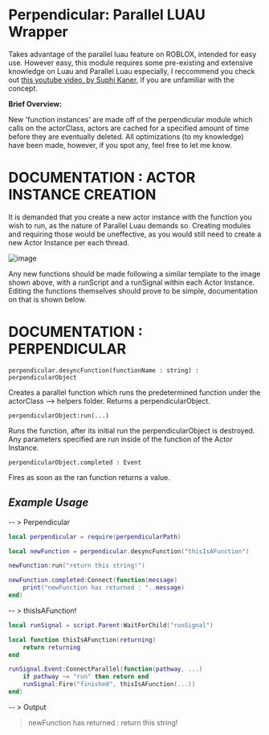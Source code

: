 # Perpendicular: Parallel LUAU Wrapper
Takes advantage of the parallel luau feature on ROBLOX, intended for easy use. However easy, this module requires some pre-existing and extensive knowledge on Luau and Parallel Luau especially, I reccommend you check out [this youtube video, by Suphi Kaner,](https://www.youtube.com/watch?v=BbIPalpAfaI&ab_channel=SuphiKaner) if you are unfamiliar with the concept.

**Brief Overview:**

New 'function instances' are made off of the perpendicular module which calls on the actorClass, actors are cached for a specified amount of time before they are eventually deleted. All optimizations (to my knowledge) have been made, however, if you spot any, feel free to let me know.

# DOCUMENTATION : ACTOR INSTANCE CREATION

It is demanded that you create a new actor instance with the function you wish to run, as the nature of Parallel Luau demands so. Creating modules and requiring those would be uneffective, as you would still need to create a new Actor Instance per each thread.

![image](https://user-images.githubusercontent.com/92183446/234121992-5effbba3-96cd-441d-9e1b-9f93ea1d34fd.png)

Any new functions should be made following a similar template to the image shown above, with a runScript and a runSignal within each Actor Instance. Editing the functions themselves should prove to be simple, documentation on that is shown below.

# DOCUMENTATION : PERPENDICULAR

``perpendicular.desyncFunction(functionName : string) : perpendicularObject``

Creates a parallel function which runs the predetermined function under the actorClass --> helpers folder. Returns a perpendicularObject.

``perpendicularObject:run(...)``

Runs the function, after its initial run the perpendicularObject is destroyed. Any parameters specified are run inside of the function of the Actor Instance.

``perpendicularObject.completed : Event``

Fires as soon as the ran function returns a value.

## _Example Usage_

-- > Perpendicular
```lua
local perpendicular = require(perpendicularPath)

local newFunction = perpendicular.desyncFunction("thisIsAFunction")

newFunction:run("return this string!")

newFunction.completed:Connect(function(message)
    print("newFunction has returned : "..message)
end)
```

-- > thisIsAFunction!
```lua
local runSignal = script.Parent:WaitForChild("runSignal")

local function thisIsAFunction(returning)
    return returning
end

runSignal.Event:ConnectParallel(function(pathway, ...)
    if pathway ~= "run" then return end
    runSignal:Fire("finished", thisIsAFunction(...))
end)
```

-- > Output

>newFunction has returned : return this string!
